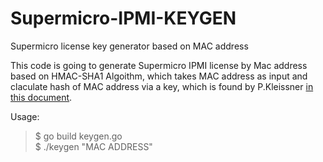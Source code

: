 # Supermicro-IPMI-KEYGEN
Supermicro license key generator based on MAC address

<p>This code is going to generate Supermicro IPMI license by Mac address based on HMAC-SHA1 Algoithm, which takes MAC address as input and claculate hash of MAC address via a key, which is found by P.Kleissner <a href="https://peterkleissner.com/" target="_top">in this document</a>. <br>
  
Usage: 
> $ go build keygen.go <br>
  $ ./keygen "MAC ADDRESS"
